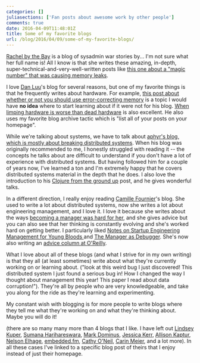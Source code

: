 ```yaml
---
categories: []
juliasections: ['Fan posts about awesome work by other people']
comments: true
date: 2016-04-09T11:48:01Z
title: Some of my favorite blogs
url: /blog/2016/04/09/some-of-my-favorite-blogs/
---
```


[Rachel by the Bay](https://rachelbythebay.com/w/) is a blog of sysadmin war stories by... I'm not sure what her full name is! All I know is that she writes these amazing, in-depth, super-technical-and-very-well-written posts like [this one about a "magic number" that was causing memory leaks](https://rachelbythebay.com/w/2016/02/21/malloc/).

I love [Dan Luu](http://danluu.com/)'s blog for several reasons, but one of my favorite things is that he frequently writes about hardware. For example, [this post about whether or not you should use error-correcting memory](http://danluu.com/why-ecc/) is a topic I would have **no idea** where to start learning about if it were not for his blog. [When limping hardware is worse than dead hardware](http://danluu.com/limplock/) is also excellent. He also uses my favorite blog archive tactic which is "list all of your posts on your homepage".

While we're talking about systems, we have to talk about [aphyr's blog, which is mostly about breaking distributed systems](https://aphyr.com/). When his blog was originally recommended to me, I honestly struggled with reading it -- the concepts he talks about are difficult to understand if you don't have a lot of experience with distributed systems. But having followed him for a couple of years now, I've learned a ton and I'm extremely happy that he covers distributed systems material in the depth that he does. I also love the introduction to his [Clojure from the ground up](https://aphyr.com/posts/301-clojure-from-the-ground-up-welcome) post, and he gives wonderful talks.

In a different direction, I really enjoy reading [Camille Fournier](http://www.elidedbranches.com/)'s blog. She used to write a lot about distributed systems, now she writes a lot about engineering management, and I love it. I love it because she writes about the ways [becoming a manager was hard for her](http://www.elidedbranches.com/2013/12/2013-constant-introspection-of.html), and she gives advice but you can also see that her thinking is constantly evolving and she's worked hard on getting better. I particularly liked [Notes on Startup Engineering Management for Young Bloods
](http://www.elidedbranches.com/2015/10/notes-on-startup-engineering-management.html) and [The Manager as Debugger](http://www.elidedbranches.com/2015/11/the-manager-as-debugger.html). She's now also writing an [advice column at O'Reilly](https://www.oreilly.com/people/b0050-camille-fournier?intcmp=il-business-na-article-na_20160408_new_site_ask_the_cto_series_link).

What I love about all of these blogs (and what I strive for in my own writing) is that they all (at least sometimes) write about what they're currently working on or learning about. ("look at this weird bug I just discovered! This distributed system I just found a serious bug in! How I changed the way I thought about management this year! This paper I read about data corruption!"). They're all by people who are very knowledgeable, and take you along for the ride as they're learning and experimenting.

My constant wish with blogging is for more people to write blogs where they tell me what they're working on and what they're thinking about. Maybe you will do it!

(there are so many many more than 4 blogs that I like. I have left out [Lindsey Kuper](http://composition.al/blog/2015/03/31/what-isnt-a-key-value-store/), [Sumana Harihareswara](https://www.harihareswara.net/sumana/2016/03/29/0), [Mark Dominus](http://blog.plover.com/aliens/dd/intro.html), [Jessica Kerr](http://blog.jessitron.com/2015/06/ultratestable-coding-style.html), [Allison Kaptur](http://akaptur.com/blog/2014/08/03/getting-started-with-python-internals/), [Nelson Elhage](http://accidentallyquadratic.tumblr.com/post/142387131042/nodejs-left-pad), [embedded.fm](http://embedded.fm/blog/takingaparttoys), [Cathy O'Neil](https://mathbabe.org/2016/03/30/apple-vs-fbi-nobody-won/), [Carin Meier](http://gigasquidsoftware.com/blog/2012/09/20/7-john-mccarthy-papers-in-7-weeks-1/), and a lot more). In all these cases I've linked to a specific blog post of theirs that I enjoy instead of just their homepage.
